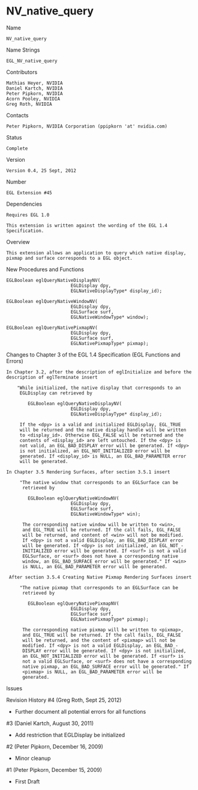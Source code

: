 # NV_native_query

Name

    NV_native_query

Name Strings

    EGL_NV_native_query

Contributors

    Mathias Heyer, NVIDIA
    Daniel Kartch, NVIDIA
    Peter Pipkorn, NVIDIA
    Acorn Pooley, NVIDIA
    Greg Roth, NVIDIA
    
Contacts

    Peter Pipkorn, NVIDIA Corporation (ppipkorn 'at' nvidia.com)

Status

    Complete

Version

    Version 0.4, 25 Sept, 2012

Number

    EGL Extension #45

Dependencies

    Requires EGL 1.0

    This extension is written against the wording of the EGL 1.4
    Specification.

Overview

    This extension allows an application to query which native display,
    pixmap and surface corresponds to a EGL object. 

New Procedures and Functions

    EGLBoolean eglQueryNativeDisplayNV(
                            EGLDisplay dpy,
                            EGLNativeDisplayType* display_id);

    EGLBoolean eglQueryNativeWindowNV(
                            EGLDisplay dpy,
                            EGLSurface surf,
                            EGLNativeWindowType* window);

    EGLBoolean eglQueryNativePixmapNV(
                            EGLDisplay dpy,
                            EGLSurface surf,
                            EGLNativePixmapType* pixmap);

Changes to Chapter 3 of the EGL 1.4 Specification (EGL Functions and Errors)
    
    In Chapter 3.2, after the description of eglInitialize and before the 
    description of eglTerminate insert

        "While initialized, the native display that corresponds to an
         EGLDisplay can retrieved by
        
            EGLBoolean eglQueryNativeDisplayNV(
                            EGLDisplay dpy,
                            EGLNativeDisplayType* display_id);
         
         If the <dpy> is a valid and initialized EGLDisplay, EGL_TRUE
         will be returned and the native display handle will be written
         to <display_id>. Otherwise EGL_FALSE will be returned and the
         contents of <display_id> are left untouched. If the <dpy> is
         not valid, an EGL_BAD_DISPLAY error will be generated. If <dpy>
         is not initialized, an EGL_NOT_INITIALIZED error will be
         generated. If <display_id> is NULL, an EGL_BAD_PARAMETER error
         will be generated.

    In Chapter 3.5 Rendering Surfaces, after section 3.5.1 insert
      
         "The native window that corresponds to an EGLSurface can be
          retrieved by

            EGLBoolean eglQueryNativeWindowNV(
                            EGLDisplay dpy,
                            EGLSurface surf,
                            EGLNativeWindowType* win);

          The corresponding native window will be written to <win>, 
          and EGL_TRUE will be returned. If the call fails, EGL_FALSE
          will be returned, and content of <win> will not be modified.
          If <dpy> is not a valid EGLDisplay, an EGL_BAD_DISPLAY error
          will be generated. If <dpy> is not initialized, an EGL_NOT_-
          INITIALIZED error will be generated. If <surf> is not a valid
          EGLSurface, or <surf> does not have a corresponding native
          window, an EGL_BAD_SURFACE error will be generated." If <win>
          is NULL, an EGL_BAD_PARAMETER error will be generated.

     After section 3.5.4 Creating Native Pixmap Rendering Surfaces insert
      
         "The native pixmap that corresponds to an EGLSurface can be
          retrieved by

            EGLBoolean eglQueryNativePixmapNV(
                            EGLDisplay dpy,
                            EGLSurface surf,
                            EGLNativePixmapType* pixmap);

          The corresponding native pixmap will be written to <pixmap>, 
          and EGL_TRUE will be returned. If the call fails, EGL_FALSE
          will be returned, and the content of <pixmap> will not be
          modified. If <dpy> is not a valid EGLDisplay, an EGL_BAD_-
          DISPLAY error will be generated. If <dpy> is not initialized,
          an EGL_NOT_INITIALIZED error will be generated. If <surf> is
          not a valid EGLSurface, or <surf> does not have a corresponding
          native pixmap, an EGL_BAD_SURFACE error will be generated." If
          <pixmap> is NULL, an EGL_BAD_PARAMETER error will be
          generated.

Issues
    
Revision History
#4 (Greg Roth, Sept 25, 2012)
   - Further document all potential errors for all functions

#3 (Daniel Kartch, August 30, 2011)
   - Add restriction that EGLDisplay be initialized

#2 (Peter Pipkorn, December 16, 2009)
   - Minor cleanup

#1 (Peter Pipkorn, December 15, 2009)
   - First Draft

